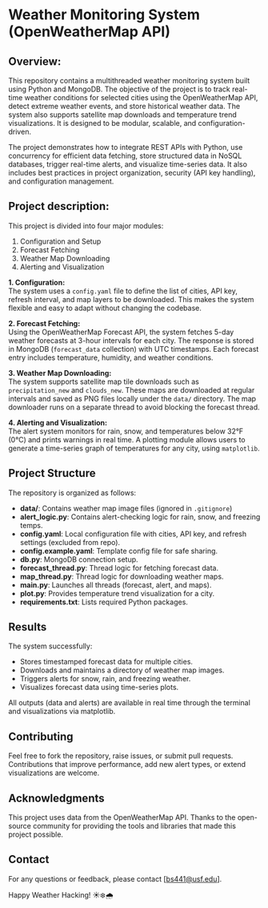 # Weather Monitoring System (OpenWeatherMap API)

## Overview:
This repository contains a multithreaded weather monitoring system built using Python and MongoDB. The objective of the project is to track real-time weather conditions for selected cities using the OpenWeatherMap API, detect extreme weather events, and store historical weather data. The system also supports satellite map downloads and temperature trend visualizations. It is designed to be modular, scalable, and configuration-driven.

The project demonstrates how to integrate REST APIs with Python, use concurrency for efficient data fetching, store structured data in NoSQL databases, trigger real-time alerts, and visualize time-series data. It also includes best practices in project organization, security (API key handling), and configuration management.


## Project description:

This project is divided into four major modules:
1. Configuration and Setup
2. Forecast Fetching
3. Weather Map Downloading
4. Alerting and Visualization

**1. Configuration:**  
The system uses a `config.yaml` file to define the list of cities, API key, refresh interval, and map layers to be downloaded. This makes the system flexible and easy to adapt without changing the codebase.

**2. Forecast Fetching:**  
Using the OpenWeatherMap Forecast API, the system fetches 5-day weather forecasts at 3-hour intervals for each city. The response is stored in MongoDB (`forecast_data` collection) with UTC timestamps. Each forecast entry includes temperature, humidity, and weather conditions.

**3. Weather Map Downloading:**  
The system supports satellite map tile downloads such as `precipitation_new` and `clouds_new`. These maps are downloaded at regular intervals and saved as PNG files locally under the `data/` directory. The map downloader runs on a separate thread to avoid blocking the forecast thread.

**4. Alerting and Visualization:**  
The alert system monitors for rain, snow, and temperatures below 32°F (0°C) and prints warnings in real time. A plotting module allows users to generate a time-series graph of temperatures for any city, using `matplotlib`.


## Project Structure

The repository is organized as follows:

- **data/**: Contains weather map image files (ignored in `.gitignore`)
- **alert_logic.py**: Contains alert-checking logic for rain, snow, and freezing temps.
- **config.yaml**: Local configuration file with cities, API key, and refresh settings (excluded from repo).
- **config.example.yaml**: Template config file for safe sharing.
- **db.py**: MongoDB connection setup.
- **forecast_thread.py**: Thread logic for fetching forecast data.
- **map_thread.py**: Thread logic for downloading weather maps.
- **main.py**: Launches all threads (forecast, alert, and maps).
- **plot.py**: Provides temperature trend visualization for a city.
- **requirements.txt**: Lists required Python packages.


## Results

The system successfully:
- Stores timestamped forecast data for multiple cities.
- Downloads and maintains a directory of weather map images.
- Triggers alerts for snow, rain, and freezing weather.
- Visualizes forecast data using time-series plots.

All outputs (data and alerts) are available in real time through the terminal and visualizations via matplotlib.


## Contributing

Feel free to fork the repository, raise issues, or submit pull requests. Contributions that improve performance, add new alert types, or extend visualizations are welcome.



## Acknowledgments

This project uses data from the OpenWeatherMap API. Thanks to the open-source community for providing the tools and libraries that made this project possible.


## Contact

For any questions or feedback, please contact [bs441@usf.edu].

Happy Weather Hacking! ☀️❄️🌧️

